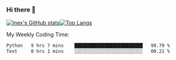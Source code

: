 ### Hi there 👋
[![lnex's GitHub stats](https://github-readme-stats.vercel.app/api?username=lnexenl&count_private=true&show_icons=true)](https://github.com/anuraghazra/github-readme-stats)[![Top Langs](https://github-readme-stats.vercel.app/api/top-langs/?username=lnexenl&layout=compact&langs_count=8&exclude_repo=32-bit-MIPS-CPU)](https://github.com/anuraghazra/github-readme-stats)

My Weekly Coding Time:
<!--START_SECTION:waka-->

```txt
Python   9 hrs 7 mins    █████████████████████████   99.79 %
Text     0 hrs 1 mins    ░░░░░░░░░░░░░░░░░░░░░░░░░   00.21 %
```

<!--END_SECTION:waka-->
